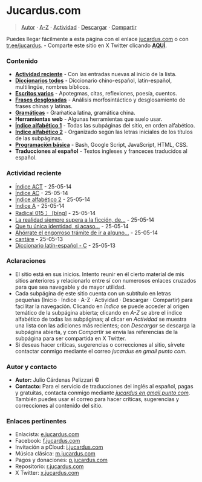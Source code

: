 # Jucardus.com

> [Autor](./index.md#autor-y-contacto) · [A-Z](./indices/alfabetico.md) · [Actividad](./indices/actividad.md) · <a href="./index.html" download="jucardus-inicio.html">Descargar</a> · [Compartir](https://x.com/intent/tweet?text=Apotegmas%20%C2%B7%20Caracteres%20chinos%20%C2%B7%20Citas%20%C2%B7%20Cuentos%20%C2%B7%20Diario%20%C2%B7%20Enlaces%20%C2%B7%20Frases%20chinas%20%C2%B7%20Frases%20latinas%20%C2%B7%20Poes%C3%ADa%20%C2%B7%20Proverbios%20chinos%20%C2%B7%20Reflexiones%20%C2%B7%20Traducciones%20%C2%B7%20Vocabulario%20espa%C3%B1ol%20%C2%B7%20Vocabulario%20ingl%C3%A9s-espa%C3%B1ol%20%C2%B7%20Vocabulario%20multiling%C3%BCe%0A%E2%86%92%20https%3A%2F%2Fjucardus.github.io%0A%0A%40jucardus)

Puedes llegar fácilmente a esta página con el enlace [jucardus.com](https://jucardus.com) o con [tr.ee/jucardus](https://tr.ee/jucardus). - Comparte este sitio en X Twitter clicando [**AQUÍ**](https://x.com/intent/tweet?text=Apotegmas%20%C2%B7%20Caracteres%20chinos%20%C2%B7%20Citas%20%C2%B7%20Cuentos%20%C2%B7%20Diario%20%C2%B7%20Enlaces%20%C2%B7%20Frases%20chinas%20%C2%B7%20Frases%20latinas%20%C2%B7%20Poes%C3%ADa%20%C2%B7%20Proverbios%20chinos%20%C2%B7%20Reflexiones%20%C2%B7%20Traducciones%20%C2%B7%20Vocabulario%20espa%C3%B1ol%20%C2%B7%20Vocabulario%20ingl%C3%A9s-espa%C3%B1ol%20%C2%B7%20Vocabulario%20multiling%C3%BCe%0A%E2%86%92%20https%3A%2F%2Fjucardus.github.io%0A%0A%40jucardus).

### Contenido

* [**Actividad reciente**](./indices/actividad.md) - Con las entradas nuevas al inicio de la lista.
* [**Diccionarios todos**](./indices/diccionarios.md) - Diccionario chino-español, latín-español, multilingüe, nombres bíblicos.
* [**Escritos varios**](./indices/escritos.md) - Apotegmas, citas, reflexiones, poesía, cuentos.
* [**Frases desglosadas**](./indices/frases.md) - Análisis morfosintáctico y desglosamiento de frases chinas y latinas.
* [**Gramáticas**](./indices/gramaticas.md) - Graḿatica latina, gramática china.
* **Herramientas web** - Algunas herramientas que suelo usar.
* [**Índice alfabético 1**](./indices/alfabetico.md) - Todas las subpáginas del sitio, en orden alfabético.
* [**Índice alfabético 2**](./contenido/index.md) - Organizado según las letras iniciales de los títulos de las subpáginas.
* [**Programación básica**](./indices/programacion.md) - Bash, Google Script, JavaScript, HTML, CSS.
* **Traducciones al español** - Textos ingleses y franceces traducidos al español.

### Actividad reciente

* [Índice ACT](./contenido/a/c/t/index-act.md) - 25-05-14
* [Índice AC](./contenido/a/c/index-ac.md) - 25-05-14
* [Índice alfabético 2](./contenido/index.md) - 25-05-14
* [Índice A](./contenido/a/index-a.md) - 25-05-14
* [Radical 015 冫 [bīng]](../indices/radical-015.md) - 25-05-14
* [La realidad siempre supera a la ficción, de...](./contenido/l/a/r/la-realidad-siempre-supera-a.md) - 25-05-14
* [Que tu única identidad, si acaso...](./contenido/q/u/e/que-tu-unica-identidad-si.md) - 25-05-14
* [Ahórrate el engorroso trámite de ir a alguno...](./contenido/a/h/o/ahorrate-el-engorroso-tramite-de.md) - 25-05-14
* [cantāre](./contenido/c/a/n/cantare.md) - 25-05-13
* [Diccionario latín-español - C](./indices/latin-espanol-c.md) - 25-05-13

### Aclaraciones

* El sitio está en sus inicios. Intento reunir en él cierto material de mis sitios anteriores y relacionarlo entre sí con numerosos enlaces cruzados para que sea navegable y de mayor utilidad.
* Cada subpágina de este sitio cuenta con un subtítulo en letras pequeñas (Inicio · Índice · A-Z · Actividad · Descargar · Compartir) para facilitar la navegación. Clicando en _Índice_ se puede acceder al origen temático de la subpágina abierta; clicando en _A-Z_ se abre el índice alfabético de todas las subpáginas; al clicar en _Actividad_ se muestra una lista con las adiciones más recientes; con _Descargar_ se descarga la subpágina abierta, y con _Compartir_ se envía las referencias de la subpágina para ser compartida en X Twitter.
* Si deseas hacer críticas, sugerencias o correcciones al sitio, sírvete contactar conmigo mediante el correo _jucardus en gmail punto com_.

### Autor y contacto

* **Autor:** Julio Cárdenas Pelizzari ©
* **Contacto:** Para el servicio de traducciones del inglés al español, pagas y gratuitas, contacta conmigo mediante [_jucardus en gmail punto com_](./index.md#autor-y-contacto). También puedes usar el correo para hacer críticas, sugerencias y correcciones al contenido del sitio.

### Enlaces pertinentes

* Enlacista: [e.jucardus.com](https://enlcs.github.io)
* Facebook: [f.jucardus.com](https://www.facebook.com/jucardus.page)
* Invitación a pCloud: [i.jucardus.com](https://u.pcloud.com/#page=register&invite=sBID7ZQ96upV)
* Música clásica: [m.jucardus.com](https://www.youtube.com/@jucardus/playlists)
* Pagos y donaciones: [p.jucardus.com](https://paypal.me/jucardus)
* Repositorio: [r.jucardus.com](https://github.com/jucardus/jucardus.github.io/blob/main/index.md)
* X Twitter: [x.jucardus.com](https://x.com/jucardus)

